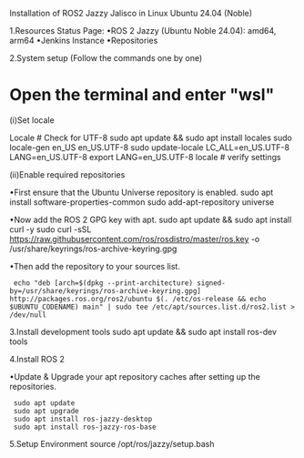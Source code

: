 Installation of ROS2 Jazzy Jalisco in Linux Ubuntu 24.04 (Noble)

1.Resources
Status Page:
•ROS 2 Jazzy (Ubuntu Noble 24.04): amd64, arm64
•Jenkins Instance
•Repositories


2.System setup (Follow the commands one by one)
# Open the terminal and enter "wsl"

(i)Set locale

 Locale     # Check for UTF-8
     sudo apt update && sudo apt install locales
     sudo locale-gen en_US en_US.UTF-8
     sudo update-locale LC_ALL=en_US.UTF-8 LANG=en_US.UTF-8
     export LANG=en_US.UTF-8
     locale     # verify settings

(ii)Enable required repositories

•First ensure that the Ubuntu Universe repository is enabled.
     sudo apt install software-properties-common
     sudo add-apt-repository universe

•Now add the ROS 2 GPG key with apt.
     sudo apt update && sudo apt install curl -y
     sudo curl -sSL  https://raw.githubusercontent.com/ros/rosdistro/master/ros.key -o /usr/share/keyrings/ros-archive-keyring.gpg

•Then add the repository to your sources list.

     echo "deb [arch=$(dpkg --print-architecture) signed-by=/usr/share/keyrings/ros-archive-keyring.gpg] http://packages.ros.org/ros2/ubuntu $(. /etc/os-release && echo $UBUNTU_CODENAME) main" | sudo tee /etc/apt/sources.list.d/ros2.list > /dev/null


3.Install development tools
     sudo apt update && sudo apt install ros-dev tools


4.Install ROS 2

•Update & Upgrade your apt repository caches after setting up the repositories.

     sudo apt update
     sudo apt upgrade
     sudo apt install ros-jazzy-desktop
     sudo apt install ros-jazzy-ros-base


5.Setup Environment
source /opt/ros/jazzy/setup.bash

